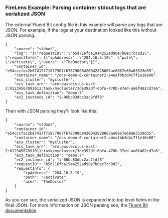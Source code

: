 ### FireLens Example: Parsing container stdout logs that are serialized JSON

The external Fluent Bit config file in this example will parse any logs that are JSON.
For example, if the logs at your destination looked like this without JSON parsing:

```
{
    "source": "stdout",
    "log": "{\"requestID\": \"b5d716fca19a4252ad90e7b8ec7cc8d2\", \"requestInfo\": {\"ipAddress\": \"204.16.5.19\", \"path\": \"/activate\", \"user\": \"TheDoctor\"}}",
    "container_id": "e54cccfac2b87417f71877907f67879068420042828067ae0867e60a63529d35",
    "container_name": "/ecs-demo-6-container2-a4eafbb3d4c7f1e16e00"
    "ecs_cluster": "mycluster",
    "ecs_task_arn": "arn:aws:ecs:us-east-2:01234567891011:task/mycluster/3de392df-6bfa-470b-97ed-aa6f482cd7a6",
    "ecs_task_definition": "demo:7"
    "ec2_instance_id": "i-06bc83dbc2ac2fdf8"
}
```

Then with JSON parsing they'll look like this:

```
{
    "source": "stdout",
    "container_id": "e54cccfac2b87417f71877907f67879068420042828067ae0867e60a63529d35",
    "container_name": "/ecs-demo-6-container2-a4eafbb3d4c7f1e16e00"
    "ecs_cluster": "mycluster",
    "ecs_task_arn": "arn:aws:ecs:us-east-2:01234567891011:task/mycluster/3de392df-6bfa-470b-97ed-aa6f482cd7a6",
    "ecs_task_definition": "demo:7"
    "ec2_instance_id": "i-06bc83dbc2ac2fdf8"
    "requestID": "b5d716fca19a4252ad90e7b8ec7cc8d2",
    "requestInfo": {
        "ipAddress": "204.16.5.19",
        "path": "/activate",
        "user": "TheDoctor"
    }
}
```

As you can see, the serialized JSON is expanded into top level fields in the final JSON. For more information on JSON parsing see, the [Fluent Bit documentation](https://docs.fluentbit.io/manual/filter/parser).
